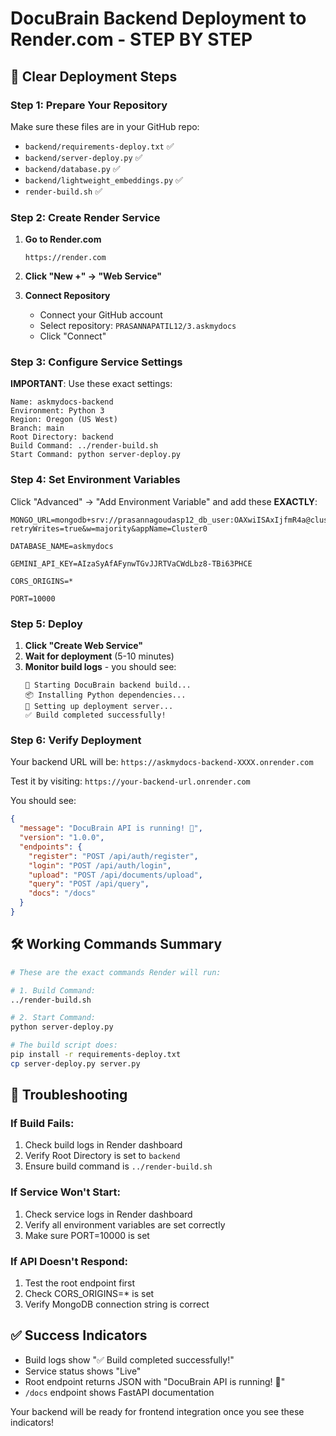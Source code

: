 # DocuBrain Backend Deployment to Render.com - STEP BY STEP

## 🚀 Clear Deployment Steps

### Step 1: Prepare Your Repository
Make sure these files are in your GitHub repo:
- `backend/requirements-deploy.txt` ✅
- `backend/server-deploy.py` ✅
- `backend/database.py` ✅
- `backend/lightweight_embeddings.py` ✅
- `render-build.sh` ✅

### Step 2: Create Render Service

1. **Go to Render.com**
   ```
   https://render.com
   ```

2. **Click "New +" → "Web Service"**

3. **Connect Repository**
   - Connect your GitHub account
   - Select repository: `PRASANNAPATIL12/3.askmydocs`
   - Click "Connect"

### Step 3: Configure Service Settings

**IMPORTANT**: Use these exact settings:

```
Name: askmydocs-backend
Environment: Python 3
Region: Oregon (US West)
Branch: main
Root Directory: backend
Build Command: ../render-build.sh
Start Command: python server-deploy.py
```

### Step 4: Set Environment Variables

Click "Advanced" → "Add Environment Variable" and add these **EXACTLY**:

```
MONGO_URL=mongodb+srv://prasannagoudasp12_db_user:OAXwiISAxIjfmR4a@cluster0.wc8trk9.mongodb.net/?retryWrites=true&w=majority&appName=Cluster0

DATABASE_NAME=askmydocs

GEMINI_API_KEY=AIzaSyAfAFynwTGvJJRTVaCWdLbz8-TBi63PHCE

CORS_ORIGINS=*

PORT=10000
```

### Step 5: Deploy

1. **Click "Create Web Service"**
2. **Wait for deployment** (5-10 minutes)
3. **Monitor build logs** - you should see:
   ```
   🚀 Starting DocuBrain backend build...
   📦 Installing Python dependencies...
   🔄 Setting up deployment server...
   ✅ Build completed successfully!
   ```

### Step 6: Verify Deployment

Your backend URL will be: `https://askmydocs-backend-XXXX.onrender.com`

Test it by visiting: `https://your-backend-url.onrender.com`

You should see:
```json
{
  "message": "DocuBrain API is running! 🧠",
  "version": "1.0.0",
  "endpoints": {
    "register": "POST /api/auth/register",
    "login": "POST /api/auth/login",
    "upload": "POST /api/documents/upload",
    "query": "POST /api/query",
    "docs": "/docs"
  }
}
```

## 🛠️ Working Commands Summary

```bash
# These are the exact commands Render will run:

# 1. Build Command:
../render-build.sh

# 2. Start Command:
python server-deploy.py

# The build script does:
pip install -r requirements-deploy.txt
cp server-deploy.py server.py
```

## 🔧 Troubleshooting

### If Build Fails:
1. Check build logs in Render dashboard
2. Verify Root Directory is set to `backend`
3. Ensure build command is `../render-build.sh`

### If Service Won't Start:
1. Check service logs in Render dashboard
2. Verify all environment variables are set correctly
3. Make sure PORT=10000 is set

### If API Doesn't Respond:
1. Test the root endpoint first
2. Check CORS_ORIGINS=* is set
3. Verify MongoDB connection string is correct

## ✅ Success Indicators

- Build logs show "✅ Build completed successfully!"
- Service status shows "Live"
- Root endpoint returns JSON with "DocuBrain API is running! 🧠"
- `/docs` endpoint shows FastAPI documentation

Your backend will be ready for frontend integration once you see these indicators!